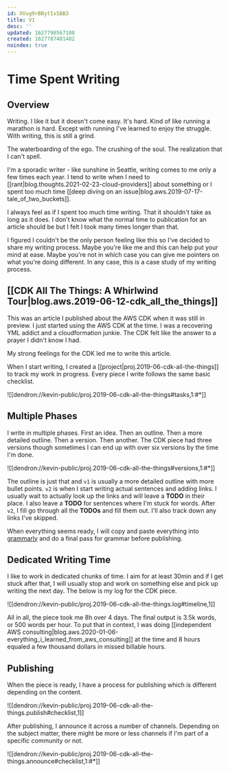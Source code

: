 ```yaml
---
id: XVug9rBBytIxSBB3
title: V1
desc: ''
updated: 1627790567108
created: 1627787401482
noindex: true
---
```


# Time Spent Writing

## Overview

Writing. I like it but it doesn't come easy. It's hard. Kind of like running a marathon is hard. Except with running I've learned to enjoy the struggle. With writing, this is still a grind. 

The waterboarding of the ego. The crushing of the soul. The realization that I can't spell. 

I'm a sporadic writer - like sunshine in Seattle, writing comes to me only a few times each year. I tend to write when I need to [[rant|blog.thoughts.2021-02-23-cloud-providers]] about something or I spent too much time [[deep diving on an issue|blog.aws.2019-07-17-tale_of_two_buckets]].

I always feel as if I spent too much time writing. That it shouldn't take as long as it does. I don't know what the normal time to publication for an article should be but I felt I took many times longer than that. 

I figured I couldn't be the only person feeling like this so I've decided to share my writing process. Maybe you're like me and this can help put your mind at ease. Maybe you're not in which case you can give me pointers on what you're doing different. In any case, this is a case study of my writing process.

## [[CDK All The Things: A Whirlwind Tour|blog.aws.2019-06-12-cdk_all_the_things]]

This was an article I published about the AWS CDK when it was still in preview.  I just started using the AWS CDK at the time. I was a recovering YML addict and a cloudformation junkie. The CDK felt like the answer to a prayer I didn't know I had.

My strong feelings for the CDK led me to write this article. 

When I start writing, I created a [[project|proj.2019-06-cdk-all-the-things]] to track my work in progress. Every piece I write follows the same basic checklist. 

![[dendron://kevin-public/proj.2019-06-cdk-all-the-things#tasks,1:#*]]

## Multiple Phases

I write in multiple phases. First an idea. Then an outline. Then a more detailed outline. Then a version. Then another. The CDK piece had three versions though sometimes I can end up with over six versions by the time I'm done.

![[dendron://kevin-public/proj.2019-06-cdk-all-the-things#versions,1:#*]]

The outline is just that and `v1` is usually a more detailed outline with more bullet points. `v2` is when I start writing actual sentences and adding links. I usually wait to actually look up the links and will leave a **TODO** in their place. I also leave a **TODO** for sentences where I'm stuck for words.  After `v2`, I fill go through all the **TODOs** and fill them out. I'll also track down any links I've skipped. 

When everything seems ready, I will copy and paste everything into [grammarly](https://www.grammarly.com/) and do a final pass for grammar before publishing. 

## Dedicated Writing Time

I like to work in dedicated chunks of time. I aim for at least 30min and if I get stuck after that, I will usually stop and work on something else and pick up writing the next day. The below is my log for the CDK piece. 

![[dendron://kevin-public/proj.2019-06-cdk-all-the-things.log#timeline,1]]

All in all, the piece took me 8h over 4 days. The final output is 3.5k words, or 500 words per hour. To put that in context, I was doing [[independent AWS consulting|blog.aws.2020-01-06-everything_i_learned_from_aws_consulting]] at the time and 8 hours equaled a few thousand dollars in missed billable hours. 

## Publishing 

When the piece is ready, I have a process for publishing which is different depending on the content. 

![[dendron://kevin-public/proj.2019-06-cdk-all-the-things.publish#checklist,1]]

After publishing, I announce it across a number of channels. Depending on the subject matter, there might be more or less channels if I'm part of a specific community or not. 

![[dendron://kevin-public/proj.2019-06-cdk-all-the-things.announce#checklist,1:#*]]

